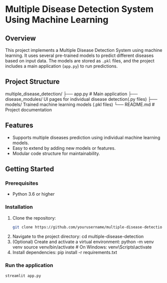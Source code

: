 # Multiple Disease Detection System Using Machine Learning

## Overview
This project implements a Multiple Disease Detection System using machine learning. It uses several pre-trained models to predict different diseases based on input data. The models are stored as `.pkl` files, and the project includes a main application (`app.py`) to run predictions.

## Project Structure
multiple_disease_detection/
├── app.py # Main application
├── disease_modules/ UI pages for individual disease detection(.py files)
├── models/ Trained machine learning models (.pkl files)
└── README.md # Project documentation

## Features
- Supports multiple diseases prediction using individual machine learning models.
- Easy to extend by adding new models or features.
- Modular code structure for maintainability.

## Getting Started

### Prerequisites
- Python 3.6 or higher

### Installation
1. Clone the repository:
   ```bash
   git clone https://github.com/yourusername/multiple-disease-detection.git
2. Navigate to the project directory:
    cd multiple-disease-detection
3. (Optional) Create and activate a virtual environment:
    python -m venv venv source venv/bin/activate       # On Windows: venv\Scripts\activate
4. Install dependencies:
    pip install -r requirements.txt

### Run the application
    streamlit app.py
